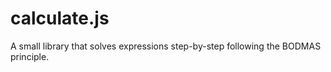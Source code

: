 calculate.js
============

A small library that solves expressions step-by-step following the BODMAS principle.
